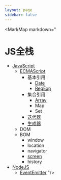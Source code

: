 ```yaml
---
layout: page
sidebar: false
---
```


<script setup>
import MarkMap from './MarkMap.vue';
</script>

<MarkMap markdown="
# JS全栈
- [JavaScript](javascript/index)
    - [ECMAScript](javascript/ecma-script/index)
      - 基本引用
        - [Date](javascript/ecma-script/basic-reference/date)
        - [RegExp](javascript/ecma-script/basic-reference/reg-exp)
      - 集合引用
        - [Array](javascript/ecma-script/collection-reference/array)
        - Map
        - Set
      - [迭代器](javascript/ecma-script/iterator)
      - [生成器](javascript/ecma-script/generator)
    - DOM
    - BOM
      - window
      - location
      - navigator
      - [screen](javascript/bom/screen)
      - history
- [NodeJS](nodejs/index)
  - [EventEmitter](nodejs/event-emitter)
"/>
